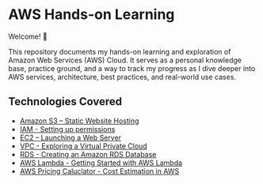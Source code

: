 # AWS Hands-on Learning

Welcome! 👋

This repository documents my hands-on learning and exploration of Amazon Web Services (AWS) Cloud. It serves as a personal knowledge base, practice ground, and a way to track my progress as I dive deeper into AWS services, architecture, best practices, and real-world use cases.

## Technologies Covered

- [Amazon S3 – Static Website Hosting](./amazon-s3.md)
- [IAM - Setting up permissions](./iam.md)
- [EC2 – Launching a Web Server](./ec2.md)
- [VPC - Exploring a Virtual Private Cloud](./vpc.md)
- [RDS - Creating an Amazon RDS Database](./rds.md)
- [AWS Lambda - Getting Started with AWS Lambda](./lambda.md)
- [AWS Pricing Caluclator - Cost Estimation in AWS](./cost-estimation.md)
